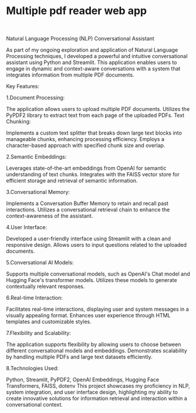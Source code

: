 # Multiple pdf reader web app
<br>



Natural Language Processing (NLP) Conversational Assistant

As part of my ongoing exploration and application of Natural Language Processing techniques, I developed a powerful and intuitive conversational assistant using Python and Streamlit. This application enables users to engage in dynamic and context-aware conversations with a system that integrates information from multiple PDF documents.

Key Features:

1.Document Processing:

The application allows users to upload multiple PDF documents.
Utilizes the PyPDF2 library to extract text from each page of the uploaded PDFs.
Text Chunking:

Implements a custom text splitter that breaks down large text blocks into manageable chunks, enhancing processing efficiency.
Employs a character-based approach with specified chunk size and overlap.

2.Semantic Embeddings:

Leverages state-of-the-art embeddings from OpenAI for semantic understanding of text chunks.
Integrates with the FAISS vector store for efficient storage and retrieval of semantic information.

3.Conversational Memory:

Implements a Conversation Buffer Memory to retain and recall past interactions.
Utilizes a conversational retrieval chain to enhance the context-awareness of the assistant.

4.User Interface:

Developed a user-friendly interface using Streamlit with a clean and responsive design.
Allows users to input questions related to the uploaded documents.

5.Conversational AI Models:

Supports multiple conversational models, such as OpenAI's Chat model and Hugging Face's transformer models.
Utilizes these models to generate contextually relevant responses.

6.Real-time Interaction:

Facilitates real-time interactions, displaying user and system messages in a visually appealing format.
Enhances user experience through HTML templates and customizable styles.

7.Flexibility and Scalability:

The application supports flexibility by allowing users to choose between different conversational models and embeddings.
Demonstrates scalability by handling multiple PDFs and large text datasets efficiently.


8.Technologies Used:

Python, Streamlit, PyPDF2, OpenAI Embeddings, Hugging Face Transformers, FAISS, dotenv
This project showcases my proficiency in NLP, system integration, and user interface design, highlighting my ability to create innovative solutions for information retrieval and interaction within a conversational context.





